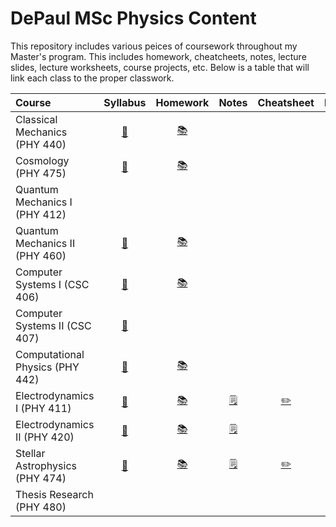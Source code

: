 # DePaul MSc Physics Content

This repository includes various peices of coursework throughout my Master's program. This includes homework, cheatcheets, notes, lecture slides, lecture worksheets, course projects, etc. Below is a table that will link each class to the proper classwork. 

| Course                               | Syllabus |           Homework                            |  Notes  |    Cheatsheet    |                           Project                            |
| :----------------------------------------------------------- | :-------------: |:----------------------------------------------------------: | :-----: | :--------------: | :----------------------------------------------------------: |
| Classical Mechanics   (PHY 440) | [:bookmark_tabs:](https://github.com/timothypholmes/depaul-msc-phy/blob/main/phy-440/syllabus/syl440a19.pdf)   | [:books:](https://github.com/timothypholmes/depaul-msc-phy/tree/main/phy-440/homework)|  | | [:test_tube:](https://github.com/timothypholmes/depaul-msc-phy/tree/main/phy-440/projects) |
| Cosmology             (PHY 475) | [:bookmark_tabs:](https://github.com/timothypholmes/depaul-msc-phy/blob/main/phy-475/syllabus/syllabus_375.pdf)   | [:books:](https://github.com/timothypholmes/depaul-msc-phy/tree/main/phy-475/homework)|  | | [:test_tube:](https://github.com/timothypholmes/depaul-msc-phy/tree/main/phy-475/projects/Literature-Review-of-Aternative-Gravitational-Theories) |
| Quantum Mechanics I   (PHY 412) |  | |  | |  |
| Quantum Mechanics II  (PHY 460) | [:bookmark_tabs:](https://github.com/timothypholmes/depaul-msc-phy/blob/main/phy-460/syllabus/Syllabus.pdf)   | [:books:](https://github.com/timothypholmes/depaul-msc-phy/tree/main/phy-460/homework)| | |  |
| Computer Systems I    (CSC 406) | [:bookmark_tabs:](https://github.com/timothypholmes/depaul-msc-phy/blob/main/csc-406/syllabus/csc406syllabus.pdf)   | [:books:](https://github.com/timothypholmes/depaul-msc-phy/tree/main/csc-406/homework)| | | [:test_tube:](https://github.com/timothypholmes/depaul-msc-phy/tree/main/csc-406/projects) |
| Computer Systems II   (CSC 407) | [:bookmark_tabs:](https://github.com/timothypholmes/depaul-msc-phy/tree/main/csc-407/syllabus)   | |  | | [:test_tube:](https://github.com/timothypholmes/depaul-msc-phy/tree/main/csc-407/projects) |
| Computational Physics (PHY 442) | [:bookmark_tabs:](https://github.com/timothypholmes/depaul-msc-phy/blob/main/phy-442/syllabus/syllabus_442.pdf)   | [:books:](https://github.com/timothypholmes/depaul-msc-phy/tree/main/phy-442/homework)|  | | [:test_tube:](https://github.com/timothypholmes/depaul-msc-phy/tree/main/phy-442/projects/MD-Final) |
| Electrodynamics I     (PHY 411) | [:bookmark_tabs:](https://github.com/timothypholmes/depaul-msc-phy/blob/main/phy-411/syllabus/syl411w21.pdf) | [:books:](https://github.com/timothypholmes/depaul-msc-phy/tree/main/phy-411/homework) | [:spiral_notepad:](https://github.com/timothypholmes/depaul-msc-phy/tree/main/phy-411/notes) | [:pencil2:](https://github.com/timothypholmes/depaul-msc-phy/blob/main/phy-411/cheatsheet/cheatsheet_electrodynamics.pdf)|  |
| Electrodynamics II    (PHY 420) |[:bookmark_tabs:](https://github.com/timothypholmes/depaul-msc-phy/blob/main/phy-420/syllabus/syl420s21.pdf)|[:books:](https://github.com/timothypholmes/depaul-msc-phy/tree/main/phy-420/homework)|[:spiral_notepad:](https://github.com/timothypholmes/depaul-msc-phy/tree/main/phy-420/notes)| |[:pencil2:](https://github.com/timothypholmes/depaul-msc-phy/blob/main/phy-420/cheatsheet/cheatsheet_electrodynamics.pdf) |
| Stellar Astrophysics  (PHY 474) |[:bookmark_tabs:](https://github.com/timothypholmes/depaul-msc-phy/blob/main/phy-474/syllabus/syl474s21.pdf)|[:books:](https://github.com/timothypholmes/depaul-msc-phy/tree/main/phy-474/homework)|[:spiral_notepad:](https://github.com/timothypholmes/depaul-msc-phy/tree/main/phy-474/notes)|[:pencil2:](https://github.com/timothypholmes/depaul-msc-phy/blob/main/phy-474/cheatsheet/cheatsheet_stellar_astrophysics.pdf/cheatsheet/cheatsheet_electrodynamics.pdf)| |
| Thesis Research       (PHY 480) |    | |  | |  |
